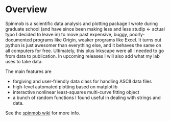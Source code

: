 Overview
========

Spinmob is a scientific data analysis and plotting package I wrote during graduate school (and have since been making less and less studip ← actual typo I decided to leave in) to move past expensive, buggy, poorly-documented programs like Origin, weaker programs like Excel. It turns out python is just awesomer than everything else, and it behaves the same on all computers for free. Ultimately, this plus Inkscape were all I needed to go from data to publication. In upcoming releases I will also add what my lab uses to take data.

The main features are 

 * forgiving and user-friendly data class for handling ASCII data files 
 * high-level automated plotting based on matplotlib 
 * interactive nonlinear least-squares multi-curve fitting object 
 * a bunch of random functions I found useful in dealing with strings and data. 

See the [spinmob wiki](https://github.com/Spinmob/spinmob/wiki) for more info.
